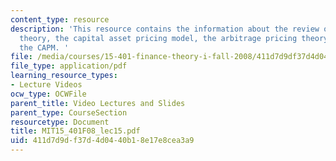 ```yaml
---
content_type: resource
description: 'This resource contains the information about the review of portfolio
  theory, the capital asset pricing model, the arbitrage pricing theory and implementing
  the CAPM. '
file: /media/courses/15-401-finance-theory-i-fall-2008/411d7d9df37d4d0440b18e17e8cea3a9_MIT15_401F08_lec15.pdf
file_type: application/pdf
learning_resource_types:
- Lecture Videos
ocw_type: OCWFile
parent_title: Video Lectures and Slides
parent_type: CourseSection
resourcetype: Document
title: MIT15_401F08_lec15.pdf
uid: 411d7d9d-f37d-4d04-40b1-8e17e8cea3a9
---
```

